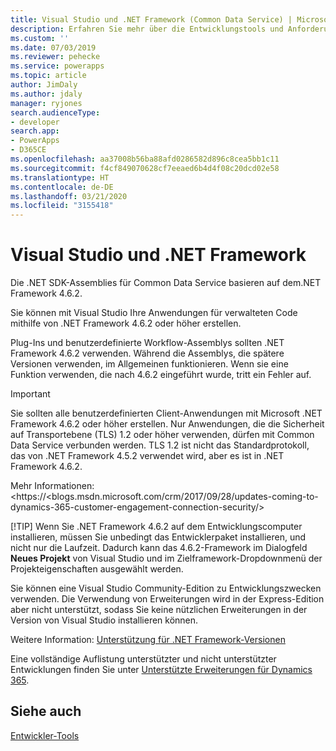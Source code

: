 ```yaml
---
title: Visual Studio und .NET Framework (Common Data Service) | Microsoft Docs
description: Erfahren Sie mehr über die Entwicklungstools und Anforderungen für verwalteten Code.
ms.custom: ''
ms.date: 07/03/2019
ms.reviewer: pehecke
ms.service: powerapps
ms.topic: article
author: JimDaly
ms.author: jdaly
manager: ryjones
search.audienceType:
- developer
search.app:
- PowerApps
- D365CE
ms.openlocfilehash: aa37008b56ba88afd0286582d896c8cea5bb1c11
ms.sourcegitcommit: f4cf849070628cf7eeaed6b4d4f08c20dcd02e58
ms.translationtype: HT
ms.contentlocale: de-DE
ms.lasthandoff: 03/21/2020
ms.locfileid: "3155418"
---
```

# <a name="visual-studio-and-the-net-framework"></a>Visual Studio und .NET Framework

Die .NET SDK-Assemblies für Common Data Service basieren auf dem.NET Framework 4.6.2. 

Sie können mit Visual Studio Ihre Anwendungen für verwalteten Code mithilfe von .NET Framework 4.6.2 oder höher erstellen. 

Plug-Ins und benutzerdefinierte Workflow-Assemblys sollten .NET Framework 4.6.2 verwenden. Während die Assemblys, die spätere Versionen verwenden, im Allgemeinen funktionieren. Wenn sie eine Funktion verwenden, die nach 4.6.2 eingeführt wurde, tritt ein Fehler auf.

> [!IMPORTANT]
> Sie sollten alle benutzerdefinierten Client-Anwendungen mit Microsoft .NET Framework 4.6.2 oder höher erstellen.
> Nur Anwendungen, die die Sicherheit auf Transportebene (TLS) 1.2 oder höher verwenden, dürfen mit Common Data Service verbunden werden. TLS 1.2 ist nicht das Standardprotokoll, das von .NET Framework 4.5.2 verwendet wird, aber es ist in .NET Framework 4.6.2. 
> 
> Mehr Informationen: <https://<blogs.msdn.microsoft.com/crm/2017/09/28/updates-coming-to-dynamics-365-customer-engagement-connection-security/>
> 
> [!TIP]
> Wenn Sie .NET Framework 4.6.2 auf dem Entwicklungscomputer installieren, müssen Sie unbedingt das Entwicklerpaket installieren, und nicht nur die Laufzeit. Dadurch kann das 4.6.2-Framework im Dialogfeld **Neues Projekt** von Visual Studio und im Zielframework-Dropdownmenü der Projekteigenschaften ausgewählt werden.  

Sie können eine Visual Studio Community-Edition zu Entwicklungszwecken verwenden. Die Verwendung von Erweiterungen wird in der Express-Edition aber nicht unterstützt, sodass Sie keine nützlichen Erweiterungen in der Version von Visual Studio installieren können.

Weitere Information: [Unterstützung für .NET Framework-Versionen](/dynamics365/customer-engagement/developer/supported-extensions#SupportNET)

Eine vollständige Auflistung unterstützter und nicht unterstützter Entwicklungen finden Sie unter [Unterstützte Erweiterungen für Dynamics 365](/dynamics365/customer-engagement/developer/supported-extensions#SupportNET).

## <a name="see-also"></a>Siehe auch

 [Entwickler-Tools](/dynamics365/customer-engagement/developer/developer-tools)
